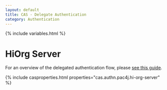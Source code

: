 ```yaml
---
layout: default
title: CAS - Delegate Authentication
category: Authentication
---
```


{% include variables.html %}

# HiOrg Server

For an overview of the delegated authentication flow, please [see this guide](Delegate-Authentication.html).

{% include casproperties.html properties="cas.authn.pac4j.hi-org-server" %}
